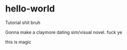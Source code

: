 # hello-world
Tutorial shit bruh

Gonna make a claymore dating sim/visual novel. 
fuck ye

this is magic
